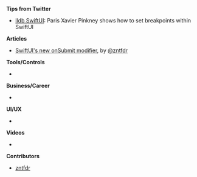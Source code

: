 **Tips from Twitter**

* [lldb SwiftUI](https://twitter.com/pxpgraphics/status/1423432533253844992): Paris Xavier Pinkney shows how to set breakpoints within SwiftUI

**Articles**

* [SwiftUI's new onSubmit modifier](https://www.fivestars.blog/articles/onsubmit/), by [@zntfdr](https://twitter.com/zntfdr)

**Tools/Controls**

* 

**Business/Career**

* 

**UI/UX**

* 

**Videos**

* 

**Contributors**

* [zntfdr](https://github.com/zntfdr)
